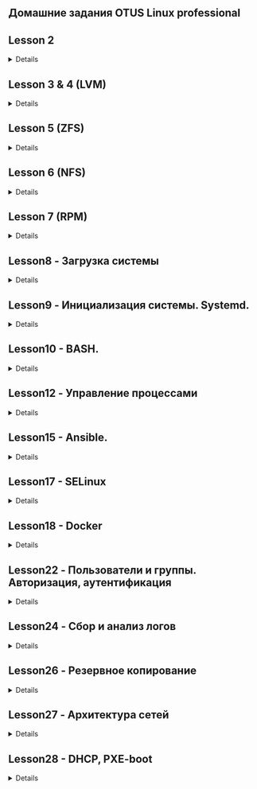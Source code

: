 ## Домашние задания OTUS Linux professional

## Lesson 2

<details>
Сделанные задания:

1. Изменен Vagrantfile. Файл находиться в папке lesson2.
2. Создан RAID10 и файл mdadm.conf. Ход выполнения отражен в файле lesson2/screen1.
3. Разрушен и восстановлен RAID. Создана и смонтирована файловая система. Изменен файл fstab. Ход работ в файле lesson2/screen2.
4. На RAID созданы разделы GPT. Ход работ в файле lesson2/screen3

приложения в папке lesson2: Vagrantfile, mdadm.conf, mdraid.sh, fstab
  
  </details>

## Lesson 3 & 4 (LVM)

<details>
Сделанные задания:

1. Уменьшен том под / до 8G
2. Выделен том под /var (/var - сделан в mirror). прописано монтирование в fstab
3. Выделен том под /home (прописано монтирование в fstab)
4. Для /home - сделан том для снэпшотов.
5. Работа со снапшотами: сгенерированы файлы в /home/, снят снэпшот, удалена часть файлов, выполненно востановление файлов со снэпшота

   Материалы с коментариями находятся в папке lesson3:
                                         Vagrantfile,
                                         part1.txt (Уменьшение тома до 8G),
                                         part2.txt, (Продолжение) 
                                         part3.txt, (Создание тома с зеркалом /var)
                                         part4.txt. (Работа с томом /home)
   </details>
   
## Lesson 5 (ZFS)

<details>

Задания:
  
1. Определить алгоритм с наилучшим сжатием

2. Определить настройки пула.

3. Работа со снапшотами.

4. Создание отдельного Bash-скрипт и добавить его в Vagrantfile для подготовки сервера ZFS.

  Материалы с комментариями находятся в папке lesson5:
  
        1. Ход выполнения первого задания (screen1.txt)
        
        2. Ход выполнения второго задания (screen2.txt)
        
        3. Ход выполнения третьего задания (screen3.txt)
        
        4. Для выполнения четвертого задания создан скрипт prepare.sh, 
               запуск скрипта осуществляется с помощью директивы Vagrantfile (файлы: prepare.sh, Vagrantfile прилагаются).

</details>

## Lesson 6 (NFS)

<details>

Задания:
- `vagrant up` должен поднимать 2 настроенных виртуальных машины
(сервер NFS и клиента) без дополнительных ручных действий;
- на сервере NFS должна быть подготовлена и экспортирована
директория;
- в экспортированной директории должна быть поддиректория
с именем __upload__ с правами на запись в неё;
- экспортированная директория должна автоматически монтироваться
на клиенте при старте;
- монтирование и работа NFS на клиенте должна быть организована
с использованием NFSv3 по протоколу UDP;
- firewall должен быть включен и настроен как на клиенте,
так и на сервере.

1. Создан Vagrantfile для создания машины сервера и клиента,
   к Vagrantfile подключены 2 скрипта (серверный - nfss_setup.sh и клиентский nfsc_setup.sh) для автоматизации выполнения задания.
2. Выполнена проверка выполнения требований задания до и после перезакгрузки клиента и сервера.
3. Ход выполнения работ с комментариями отражен в файлах экрана (server.txt - для сервера и client.txt - для клиента)

Материалы размещены в папке lesson6.


</details>

## Lesson 7 (RPM)

<details>

Задания:

1) Создать свой RPM пакет c дополнительными опциями (В нашем случае NGINX c openssl)
2) Создать свой репозиторий и разместить там ранее собранный RPM

Выполнение:
1. Создан Vagrantfile для создания машины.
2. При старте выполняется provision с использованием скрипта setup_script.sh для установки необходимых пакетов.
3. Создан свой пакет nginx с опцией openssl.
4. Создан собственный репозиторий otus-linux.
5. В репозиторий дополнительно к ngnix размещен пакет mysql.
6. Проведено тестирование работосаособности репозитория.

Ход выполнения работ с коментариями находится в terminal.txt
  
Материалы размещены в папке lesson7: 

Vagrantfile, 

setup_script.sh - скрипт первоначальной установки пакетов;

nginx.spec - файл конфигурирования пакета с добавленой опцией openssl;

terminal.txt - файл хода работ с коментариями и выводом консоли.

</details>

## Lesson8 - Загрузка системы

<details>

#### Задание:


1.Сбросить пароль пользователя root 3-мя способами 

2.Переименовть VG с корневым томом  

3.Добавить модуль в initrd  

#### 1.Сбросить пароль root 

При загрузке системы нажимаем **e**, для получения доступа к меню загрузчика, на скриншотах ниже приведены 3 различных варианта изменений в загрузчике.
Параметр **rw**монтирует раздел /root в режиме read-write.
Файл /**.autorelabel**  подтверждает легитимность внесения изменений в /etc/shadow для selinux.
**mount -o remount,ro / -** проводит перемонтирование в режиме read-only.

Первый способ: меняем параметр *ro* на *rw* указываем параметр init=/bin/sh

![Image 1](lesson8/method1-screen1.png)

Меняем успешно пароль root

![Image 2](lesson8/method1-screen2.png)

Устанавливает параметр rd.break в режиме **ro**

![Image 3](lesson8/method2-screen1.png)

Перемонтируем файловую систему в режие **rw**

Меняем / командой chroot

Файл /.autorelabel  подтверждает легитимность внесения изменений в /etc/shadow

Меняем успешно пароль root

![Image 4](lesson8/method2-screen2.png)

Устанавливаем параметр init=/sysroot/bin/sh, меняем режим на *rw*

![Image 5](lesson8/method3-screen1.png)

Меняем успешно пароль root

![Image 6](lesson8/method3-screen2.png)


#### 2.Установить систему с LVM, после чего переименовать VG

Проверяем текущее состояние системы и выполняем переименование volume group в OtusRoot

![Image 7](lesson8/vgs_begin.png)

Выполняем корректировку название VG в файлах:

a) /etc/fstab

![Image 8](lesson8/fstab.png)

b) /etc/default/grub

![Image 9](lesson8/grub.png)

c) /boot/grub2/grub.cfg

![Image 10](lesson8/grub_cfg.png)

Пересоздаем initrd image

![Image 11](lesson8/initramfs.png)

Далее перзагружаемся и проверяем, что у volume group новое имя

![Image 12](lesson8/vgs_final.png)


### 3. Добавить модуль в initrd 

#### Создаем директорию для модулей 

[root@192 ~]#  mkdir /usr/lib/dracut/modules.d/01test
[root@192 ~]#  cd /usr/lib/dracut/modules.d/01test

#### Формируем модуль "module-setup.sh"

[root@192 01test]# vi  module-setup.sh
[root@192 01test]# cat  module-setup.sh
#!/bin/bash

check() {
    return 0
}

depends() {
    return 0
}

install() {
    inst_hook cleanup 00 "${moddir}/test.sh"
}

#### Формируем модуль "test.sh"

[root@192 01test]# vi test.sh
[root@192 01test]# cat  test.sh
#!/bin/bash

exec 0<>/dev/console 1<>/dev/console 2<>/dev/console
cat <<'msgend'
Hello! You are in dracut module!
 ___________________
< I'm dracut module >
 -------------------
   \
    \
        .--.
       |o_o |
       |:_/ |
      //   \ \
     (|     | )
    /'\_   _/`\
    \___)=(___/
msgend
sleep 10
echo " continuing...."


#### Пересобираем образ initrd

Last login: Mon Jun 26 15:18:33 2023 from 192.168.0.17
[root@192 ~]# mkinitrd -f -v /boot/initramfs-$(uname -r).img $(uname -r)

Executing: /usr/sbin/dracut -f -v /boot/initramfs-3.10.0-1160.el7.x86_64.img 3.10.0-1160.el7.x86_64
dracut module 'busybox' will not be installed, because command 'busybox' could not be found!
dracut module 'dmsquash-live-ntfs' will not be installed, because command 'ntfs-3g' could not be found!
dracut module 'busybox' will not be installed, because command 'busybox' could not be found!
dracut module 'dmsquash-live-ntfs' will not be installed, because command 'ntfs-3g' could not be found!
*** Including module: bash ***
*** Including module: test ***
*** Including module: nss-softokn ***
*** Including module: i18n ***
*** Including module: network ***
*** Including module: ifcfg ***
*** Including module: drm ***
*** Including module: plymouth ***
*** Including module: dm ***
Skipping udev rule: 64-device-mapper.rules
Skipping udev rule: 60-persistent-storage-dm.rules
Skipping udev rule: 55-dm.rules
*** Including module: kernel-modules ***
*** Including module: lvm ***
Skipping udev rule: 64-device-mapper.rules
Skipping udev rule: 56-lvm.rules
Skipping udev rule: 60-persistent-storage-lvm.rules
*** Including module: qemu ***
*** Including module: resume ***
*** Including module: rootfs-block ***
*** Including module: terminfo ***
*** Including module: udev-rules ***
Skipping udev rule: 40-redhat-cpu-hotplug.rules
Skipping udev rule: 91-permissions.rules
*** Including module: biosdevname ***
*** Including module: systemd ***
*** Including module: usrmount ***
*** Including module: base ***
*** Including module: fs-lib ***
*** Including module: microcode_ctl-fw_dir_override ***
  microcode_ctl module: mangling fw_dir
    microcode_ctl: reset fw_dir to "/lib/firmware/updates /lib/firmware"
    microcode_ctl: processing data directory  "/usr/share/microcode_ctl/ucode_with_caveats/intel"...
intel: model '', path ' intel-ucode/*', kvers ''
intel: blacklist ''
No matching microcode files in ' intel-ucode/*' for CPU model 'GenuineIntel 06-a7-01', skipping
    microcode_ctl: configuration "intel" is ignored
    microcode_ctl: processing data directory  "/usr/share/microcode_ctl/ucode_with_caveats/intel-06-2d-07"...
intel-06-2d-07: model 'GenuineIntel 06-2d-07', path ' intel-ucode/06-2d-07', kvers ''
intel-06-2d-07: blacklist ''
Current CPU model 'GenuineIntel 06-a7-01' doesn't match configuration CPU model 'GenuineIntel 06-2d-07', skipping
    microcode_ctl: configuration "intel-06-2d-07" is ignored
    microcode_ctl: processing data directory  "/usr/share/microcode_ctl/ucode_with_caveats/intel-06-4e-03"...
intel-06-4e-03: model 'GenuineIntel 06-4e-03', path ' intel-ucode/06-4e-03', kvers ''
intel-06-4e-03: blacklist ''
Current CPU model 'GenuineIntel 06-a7-01' doesn't match configuration CPU model 'GenuineIntel 06-4e-03', skipping
    microcode_ctl: configuration "intel-06-4e-03" is ignored
    microcode_ctl: processing data directory  "/usr/share/microcode_ctl/ucode_with_caveats/intel-06-4f-01"...
intel-06-4f-01: model 'GenuineIntel 06-4f-01', path ' intel-ucode/06-4f-01', kvers ' 4.17.0 3.10.0-894 3.10.0-862.6.1 3.10.0-693.35.1 3.10.0-514.52.1 3.10.0-327.70.1 2.6.32-754.1.1 2.6.32-573.58.1 2.6.32-504.71.1 2.6.32-431.90.1 2.6.32-358.90.1'
intel-06-4f-01: blacklist ''
Current CPU model 'GenuineIntel 06-a7-01' doesn't match configuration CPU model 'GenuineIntel 06-4f-01', skipping
    microcode_ctl: configuration "intel-06-4f-01" is ignored
    microcode_ctl: processing data directory  "/usr/share/microcode_ctl/ucode_with_caveats/intel-06-55-04"...
intel-06-55-04: model 'GenuineIntel 06-55-04', path ' intel-ucode/06-55-04', kvers ''
intel-06-55-04: blacklist ''
Current CPU model 'GenuineIntel 06-a7-01' doesn't match configuration CPU model 'GenuineIntel 06-55-04', skipping
    microcode_ctl: configuration "intel-06-55-04" is ignored
    microcode_ctl: processing data directory  "/usr/share/microcode_ctl/ucode_with_caveats/intel-06-5e-03"...
intel-06-5e-03: model 'GenuineIntel 06-5e-03', path ' intel-ucode/06-5e-03', kvers ''
intel-06-5e-03: blacklist ''
Current CPU model 'GenuineIntel 06-a7-01' doesn't match configuration CPU model 'GenuineIntel 06-5e-03', skipping
    microcode_ctl: configuration "intel-06-5e-03" is ignored
    microcode_ctl: final fw_dir: "/lib/firmware/updates /lib/firmware"
*** Including module: shutdown ***
*** Including modules done ***
*** Installing kernel module dependencies and firmware ***
*** Installing kernel module dependencies and firmware done ***
*** Resolving executable dependencies ***
*** Resolving executable dependencies done***
*** Hardlinking files ***
*** Hardlinking files done ***
*** Stripping files ***
*** Stripping files done ***
*** Generating early-microcode cpio image contents ***
*** Constructing GenuineIntel.bin ****
*** No early-microcode cpio image needed ***
*** Store current command line parameters ***
*** Creating image file ***
*** Creating image file done ***
*** Creating initramfs image file '/boot/initramfs-3.10.0-1160.el7.x86_64.img' done ***

#### Проверяем, что наш модуль загружен в образ

[root@192 ~]#  lsinitrd -m /boot/initramfs-$(uname -r).img | grep test

test

#### Убираем из grub.cfg опции rghb и quiet

![Image 13](lesson8/grub_without_options.png)

#### Перегружаемся и проверяем

![Image 14](lesson8/final.jpg)


</details>


## Lesson9 - Инициализация системы. Systemd.

<details>

#### Задания:
1. Написать service, который будет раз в 30 секунд мониторить лог на предмет наличия ключевого слова (файл лога и ключевое слово должны задаваться в /etc/sysconfig).

2. Из репозитория epel установить spawn-fcgi и переписать init-скрипт на unit-файл (имя service должно называться так же: spawn-fcgi).

3. Дополнить unit-файл httpd (он же apache) возможностью запустить несколько инстансов сервера с разными конфигурационными файлами.

Выполнение:

1. Создан Vagrantfile для создания машины, также посредством varrant устанавливаются пакеты необходимые для выполнения 2-го задания
2. Создан сервис, который раз в 30 секунд мониторит лог на предмет наличия ключевого слова. (Ход выполнения с комменатариями находится в файле screen1.txt)
3. Из репозитория epel установлен spawn-fcgi и переписан init-скрипт на unit-файл. (Ход выполнения с комменатариями находится в файле screen2.txt)
4. Осуществлена возможность запустить несколько инстансов сервера httpd с разными конфигурационными файлами с помощью шаблонов. (Ход выполнения с комменатариями находится в файле screen3.txt)

Ход выполнения работ с коментариями находится в файлах screen1.txt-для 1-го задания, screen2.txt-для 2-го задания, screen3.txt-для 3-го задания.

Материалы размещены в папке lesson9:

Vagrantfile, 
screen1.txt,
screen2.txt,
screen3.txt.

</details>


## Lesson10 - BASH.

<details>

#### Задания:

Написать скрипт для CRON, который раз в час будет формировать письмо и отправлять на заданную почту.
Необходимая информация в письме:

Список IP адресов (с наибольшим кол-вом запросов) с указанием кол-ва запросов c момента последнего запуска скрипта;
Список запрашиваемых URL (с наибольшим кол-вом запросов) с указанием кол-ва запросов c момента последнего запуска скрипта;
Ошибки веб-сервера/приложения c момента последнего запуска;
Список всех кодов HTTP ответа с указанием их кол-ва с момента последнего запуска скрипта.
Скрипт должен предотвращать одновременный запуск нескольких копий, до его завершения.
В письме должен быть прописан обрабатываемый временной диапазон.

Ход работ:

a) Подготовка скрипта scr.sh c комментариями, который будет обрабатывать access.log 

b) Файл screen1.txt - вывод экрана с коментариями:

                  1. установки пакета  mailutil, 
                  
                  2. добавление строчки в crontab, которая с помощью утилиты flock обеспечивает защиту от мультизапуска,
                  
                  3. Выполнение скрипта scr.sh 
                  
                  4. Получения почты (содержимое почтового сообщения с результатом выполнения задания находиться в файле mail.txt).

Материалы размещены в папке Lesson10:

screen1.txt - отображение хода выполнения задания;

scr.sh - скрипт выполнения задания с комментариями; 

lnnumbers - служебный файл, содержащий текущий номер строки лога;

mail.txt - текст сообщения, отпраленного скриптом по завершению выполненеия задания;

accsess.log - файл журнала.

</details>

## Lesson12 - Управление процессами

<details>

#### Выбраное заданиe:
Написать свою реализацию ps ax используя анализ /proc

1. В отдельном окне создаем файл test коммандой "touch test"
2. Запускаем просмотр файла test командой "less test"

В другом окне находим PID процесса less

![Image 1](lesson12/1.png)

Используя команду: 
##### strace -e open ps ax
смотрим откуда берутся данные, частичный вывод приведен ниже.

Далее просмотриваем файл stat каталога нашего процесса командой:

#### cat /proc/8743/stat

![Image 2](lesson12/2.png)

##### Используем документацию по proc (man 5 proc) для определения порядка расположения полей

![Image 3](lesson12/man_proc.png)


##### Находим необходимые поля: это pid (поле 1), state (поле 3), tty_nr (поле 7), utime (поле 14), stime (поле 15)

На основе полученной информации подготавливаем скрипт, который обрабатывает информацию из /proc 
и выводит на экран список процессов аналогично команде 
ps ax

Материалы находятся в папке Lesson12:

1. Vagrantfile c подключенным скриптом, который выводит при старте vagrant список процессов.

2. proc_script.sh - скрипт выдачи списка процессов.

</details>


## Lesson15 - Ansible.

<details>

#### Задания:
1. Необходимо использовать модуль yum/apt;
   
2. Конфигурационные файлы должны быть взяты из шаблона jinja2 с перемененными;
   
3. После установки nginx должен быть в режиме enabled в systemd;

4. должен быть использован notify для старта nginx после установки;

5. Сайт должен слушать на нестандартном порту - 8080, для этого использовать переменные в Ansible.


Выполнение:

1. После установки ansible проводим предварительные настройки
   создаем файл hosts и ansible.cfg

root@ lesson15$ cat hosts
[web]
nginx ansible_host=127.0.0.1 ansible_port=2222 ansible_private_key_file=.vagrant/machines/nginx/virtualbox/private_key

root@ lesson15$ cat ansible.cfg 
[defaults]
#inventory = staging/hosts
inventory = hosts
remote_user = vagrant
host_key_checking = False
retry_files_enabled = False

2. Проверяем взаимодействие с управляемым хостом и просматриваем версию.

root@ lesson15$ ansible ngansible nginx -m ping
nginx | SUCCESS => {
    "ansible_facts": {
        "discovered_interpreter_python": "/usr/bin/python"
    },
    "changed": false,
    "ping": "pong"
}

root@ lesson15$ ansible nginx -m command -a "uname -r"
nginx | CHANGED | rc=0 >>
3.10.0-1127.el7.x86_64
root@ lesson15$ 

3. Создаем структуру для роли nginx

roles/nginx/
├── defaults

│   └── main.yml

├── files

├── handlers

│   └── main.yml

├── meta

│   └── main.yml

├── README.md

├── tasks

│   ├── main.yml

│   └── redhat.yml

├── templates

│   ├── index.html.j2

│   └── nginx.conf.j2

├── tests

│   ├── inventory

│   └── test.yml
└── vars
    └── main.yml

4. Создаём плейбук для роли web.yml

lesson15$ cat web.yml 

---
  - name: Install Nginx
    hosts: nginx
    become: yes

    roles:
     - nginx

5. Настраиваем переменную для порта nginx

root@ lesson15$ cat roles/nginx/vars/main.yml 

---
vars file for roles/nginx
nginx_listen_port: 8080


6. Задействуем переменную с помощью темплейтов

root@ templates$ cat index.html.j2 

Hi j2 is  Working ! {{ ansible_os_family }}
~                                            

root@ templates$ cat nginx.conf.j2 

events {
 
 worker_connections 1024;
}

http {

 server {
 
 listen {{ nginx_listen_port }} default_server;
 
 server_name default_server;
 
 root /usr/share/nginx/html;
 
 location / {
 }
 }
}

7. Активируем секцию ansible в Vagrantfile и разворачиваем управляюмую машину с нуля.


![Image 1](lesson15/1.png)


8. Проверяем работоспособность порта указаного в переменной


![Image 2](lesson15/2.png)


Материалы включая структуру роли и Vagrantfile размещены в папке lesson15


</details>


## Lesson17 - SELinux

<details>

Описание домашнего задания
1. Запустить nginx на нестандартном порту 3-мя разными способами:
переключатели setsebool;
добавление нестандартного порта в имеющийся тип;
формирование и установка модуля SELinux.

2. Обеспечить работоспособность приложения при включенном selinux.
развернуть приложенный стенд https://github.com/mbfx/otus-linux-adm/tree/master/selinux_dns_problems; 
выяснить причину неработоспособности механизма обновления зоны (см. README);
предложить решение (или решения) для данной проблемы;
выбрать одно из решений для реализации, предварительно обосновав выбор;
реализовать выбранное решение и продемонстрировать его работоспособность

Ход выполнения:


Во время развёртывания стенда попытка запустить nginx завершится с ошибкой:
```
selinux: ● nginx.service - The nginx HTTP and reverse proxy server

    selinux:    Loaded: loaded (/usr/lib/systemd/system/nginx.service; disabled; vendor preset: disabled)
    
    selinux:    Active: failed (Result: exit-code) since Wed 2023-07-26 11:52:21 UTC; 7ms ago
    
    selinux:   Process: 2982 ExecStartPre=/usr/sbin/nginx -t (code=exited, status=1/FAILURE)
    
    selinux:   Process: 2981 ExecStartPre=/usr/bin/rm -f /run/nginx.pid (code=exited, status=0/SUCCESS)
    selinux:
    
    selinux: Jul 26 11:52:21 selinux systemd[1]: Starting The nginx HTTP and reverse proxy server...
    
    selinux: Jul 26 11:52:21 selinux nginx[2982]: nginx: the configuration file /etc/nginx/nginx.conf syntax is ok
    
    selinux: Jul 26 11:52:21 selinux nginx[2982]: nginx: [emerg] bind() to 0.0.0.0:4881 failed (13: Permission denied)
    
    selinux: Jul 26 11:52:21 selinux nginx[2982]: nginx: configuration file /etc/nginx/nginx.conf test failed
    
    selinux: Jul 26 11:52:21 selinux systemd[1]: nginx.service: control process exited, code=exited status=1
    
    selinux: Jul 26 11:52:21 selinux systemd[1]: Failed to start The nginx HTTP and reverse proxy server.
    
    selinux: Jul 26 11:52:21 selinux systemd[1]: Unit nginx.service entered failed state.
    
    selinux: Jul 26 11:52:21 selinux systemd[1]: nginx.service failed.
```


#### 1. Запуск nginx на нестандартном порту 3-мя разными способами:

## Способ №1 - setsebool
Сначала проверяем запущен ли firewall
```
[vagrant@selinux ~]$ systemctl status firewalld
● firewalld.service - firewalld - dynamic firewall daemon
   Loaded: loaded (/usr/lib/systemd/system/firewalld.service; disabled; vendor preset: enabled)
   Active: inactive (dead)
     Docs: man:firewalld(1)
```

Также можно проверить, что конфигурация nginx настроена без ошибок: nginx -t
```
[root@selinux ~]# nginx -t
nginx: the configuration file /etc/nginx/nginx.conf syntax is ok
nginx: configuration file /etc/nginx/nginx.conf test is successful
```
Далее проверим режим работы SELinux: getenforce 
```
[root@selinux ~]# getenforce 

Enforcing
```
Разрешим в SELinux работу nginx на порту TCP 4881 c помощью переключателей setsebool

Запускаем audit2why и анализируем лог:
```
[root@selinux ~]# audit2why < /var/log/audit/audit.log

type=AVC msg=audit(1690372341.482:866): avc:  denied  { name_bind } for  pid=2982 comm="nginx" src=4881 scontext=system_u:system_r:httpd_t:s0 tcontext=system_u:object_r:unreserved_port_t:s0 

tclass=tcp_socket permissive=0

	Was caused by:
	The boolean nis_enabled was set incorrectly. 
	Description:
	Allow nis to enabled

	Allow access by executing:
	# setsebool -P nis_enabled 1
```
Выполняем setsebool:
```
[root@selinux ~]# setsebool -P nis_enabled 1

```
Проверяем запустился ли nginx:
```
[root@selinux ~]# systemctl start nginx
[root@selinux ~]# systemctl status nginx
● nginx.service - The nginx HTTP and reverse proxy server
   Loaded: loaded (/usr/lib/systemd/system/nginx.service; disabled; vendor preset: disabled)
   Active: active (running) since Wed 2023-07-26 13:01:49 UTC; 38s ago
  Process: 21998 ExecStart=/usr/sbin/nginx (code=exited, status=0/SUCCESS)
  Process: 21996 ExecStartPre=/usr/sbin/nginx -t (code=exited, status=0/SUCCESS)
  Process: 21995 ExecStartPre=/usr/bin/rm -f /run/nginx.pid (code=exited, status=0/SUCCESS)
 Main PID: 22000 (nginx)
   CGroup: /system.slice/nginx.service
           ├─22000 nginx: master process /usr/sbin/nginx
           └─22002 nginx: worker process

Jul 26 13:01:49 selinux systemd[1]: Starting The nginx HTTP and reverse proxy server...
Jul 26 13:01:49 selinux nginx[21996]: nginx: the configuration file /etc/nginx/nginx.conf syntax is ok
Jul 26 13:01:49 selinux nginx[21996]: nginx: configuration file /etc/nginx/nginx.conf test is successful
Jul 26 13:01:49 selinux systemd[1]: Started The nginx HTTP and reverse proxy server.
```

## Способ №2 - semanage port

Выводим командой список допустимых для http портов:
```
[root@selinux ~]# semanage port -l | grep http
http_cache_port_t              tcp      8080, 8118, 8123, 10001-10010
http_cache_port_t              udp      3130
http_port_t                    tcp      80, 81, 443, 488, 8008, 8009, 8443, 9000
pegasus_http_port_t            tcp      5988
pegasus_https_port_t           tcp      5989
```
Порт 4881 отсутствует в списке.
Добавляем порт в список разрешенных, перезапускаем сервис, проверяем что порт появился в разрешенных
```
[root@selinux ~]# semanage port -a -t http_port_t -p tcp 4881
[root@selinux ~]# systemctl restart nginx.service 
[root@selinux ~]# semanage port -l | grep http
http_cache_port_t              tcp      8080, 8118, 8123, 10001-10010
http_cache_port_t              udp      3130
http_port_t                    tcp      4881, 80, 81, 443, 488, 8008, 8009, 8443, 9000
pegasus_http_port_t            tcp      5988
pegasus_https_port_t           tcp      5989
```
Проверяем статус сервиса:
```
[root@selinux ~]# systemctl status nginx.service 
● nginx.service - The nginx HTTP and reverse proxy server
   Loaded: loaded (/usr/lib/systemd/system/nginx.service; disabled; vendor preset: disabled)
   Active: active (running) since Wed 2023-07-26 13:15:38 UTC; 55s ago
  Process: 22037 ExecStart=/usr/sbin/nginx (code=exited, status=0/SUCCESS)
  Process: 22035 ExecStartPre=/usr/sbin/nginx -t (code=exited, status=0/SUCCESS)
  Process: 22034 ExecStartPre=/usr/bin/rm -f /run/nginx.pid (code=exited, status=0/SUCCESS)
 Main PID: 22039 (nginx)
   CGroup: /system.slice/nginx.service
           ├─22039 nginx: master process /usr/sbin/nginx
           └─22041 nginx: worker process

Jul 26 13:15:38 selinux systemd[1]: Stopped The nginx HTTP and reverse proxy server.
Jul 26 13:15:38 selinux systemd[1]: Starting The nginx HTTP and reverse proxy server...
Jul 26 13:15:38 selinux nginx[22035]: nginx: the configuration file /etc/nginx/nginx.conf syntax is ok
Jul 26 13:15:38 selinux nginx[22035]: nginx: configuration file /etc/nginx/nginx.conf test is successful
Jul 26 13:15:38 selinux systemd[1]: Started The nginx HTTP and reverse proxy server.

```
![Image 16](lesson17/1.png)


## Способ №3 - с помощью модуля SELinux

Вернемся к исходному состоянию и убедимся что nginx опять не запускается:
```
root@selinux ~]# semanage port -d -t http_port_t -p tcp 4881
[root@selinux ~]# semanage port -l | grep  http_port_t
http_port_t                    tcp      80, 81, 443, 488, 8008, 8009, 8443, 9000
pegasus_http_port_t            tcp      5988
[root@selinux ~]# systemctl restart nginx
Job for nginx.service failed because the control process exited with error code. See "systemctl status nginx.service" and "journalctl -xe" for details.
[root@selinux ~]# systemctl status nginx
● nginx.service - The nginx HTTP and reverse proxy server
   Loaded: loaded (/usr/lib/systemd/system/nginx.service; disabled; vendor preset: disabled)
   Active: failed (Result: exit-code) since Wed 2023-07-26 14:33:18 UTC; 26s ago
  Process: 22086 ExecStart=/usr/sbin/nginx (code=exited, status=0/SUCCESS)
  Process: 22107 ExecStartPre=/usr/sbin/nginx -t (code=exited, status=1/FAILURE)
  Process: 22106 ExecStartPre=/usr/bin/rm -f /run/nginx.pid (code=exited, status=0/SUCCESS)
 Main PID: 22088 (code=exited, status=0/SUCCESS)

Jul 26 14:33:18 selinux systemd[1]: Stopped The nginx HTTP and reverse proxy server.
Jul 26 14:33:18 selinux systemd[1]: Starting The nginx HTTP and reverse proxy server...
Jul 26 14:33:18 selinux nginx[22107]: nginx: the configuration file /etc/nginx/nginx.conf syntax is ok
Jul 26 14:33:18 selinux nginx[22107]: nginx: [emerg] bind() to 0.0.0.0:4881 failed (13: Permission denied)
Jul 26 14:33:18 selinux nginx[22107]: nginx: configuration file /etc/nginx/nginx.conf test failed
Jul 26 14:33:18 selinux systemd[1]: nginx.service: control process exited, code=exited status=1
Jul 26 14:33:18 selinux systemd[1]: Failed to start The nginx HTTP and reverse proxy server.
Jul 26 14:33:18 selinux systemd[1]: Unit nginx.service entered failed state.
Jul 26 14:33:18 selinux systemd[1]: nginx.service failed.
```
Подготавливаем модуль.

```
[root@selinux ~]# audit2allow -M httpd_add --debug < /var/log/audit/audit.log
******************** IMPORTANT ***********************
To make this policy package active, execute:

semodule -i httpd_add.pp
```
Устанавливаем модуль
```
[root@selinux ~]# semodule -i httpd_add.pp
[root@selinux ~]# semodule -l | grep http
httpd_add	1.0
```
Рестартуем nginx и проверяем статус
```
[root@selinux ~]# systemctl status nginx.service
● nginx.service - The nginx HTTP and reverse proxy server
   Loaded: loaded (/usr/lib/systemd/system/nginx.service; disabled; vendor preset: disabled)
   Active: active (running) since Wed 2023-07-26 14:42:11 UTC; 16s ago
  Process: 22143 ExecStart=/usr/sbin/nginx (code=exited, status=0/SUCCESS)
  Process: 22141 ExecStartPre=/usr/sbin/nginx -t (code=exited, status=0/SUCCESS)
  Process: 22140 ExecStartPre=/usr/bin/rm -f /run/nginx.pid (code=exited, status=0/SUCCESS)
 Main PID: 22145 (nginx)
   CGroup: /system.slice/nginx.service
           ├─22145 nginx: master process /usr/sbin/nginx
           └─22148 nginx: worker process

Jul 26 14:42:11 selinux systemd[1]: Starting The nginx HTTP and reverse proxy server...
Jul 26 14:42:11 selinux nginx[22141]: nginx: the configuration file /etc/nginx/nginx.conf syntax is ok
Jul 26 14:42:11 selinux nginx[22141]: nginx: configuration file /etc/nginx/nginx.conf test is successful
Jul 26 14:42:11 selinux systemd[1]: Started The nginx HTTP and reverse proxy server.
```
![Image 17](lesson17/2.png)


#### 2. Обеспечить работоспособность приложения при включенном selinux.
Подключаемся к машине клиент.
```
root@ selinux_dns_problems$ vagrant ssh client 
Last login: Wed Jul 26 15:32:43 2023 from 10.0.2.2
###############################
### Welcome to the DNS lab! ###
###############################

- Use this client to test the enviroment
- with dig or nslookup. Ex:
    dig @192.168.50.10 ns01.dns.lab

- nsupdate is available in the ddns.lab zone. Ex:
    nsupdate -k /etc/named.zonetransfer.key
    server 192.168.50.10
    zone ddns.lab 
    update add www.ddns.lab. 60 A 192.168.50.15
    send

- rndc is also available to manage the servers
    rndc -c ~/rndc.conf reload

###############################
### Enjoy! ####################
###############################
```
Пробуем сделать запись в зоне 
```
[root@client ~]# nsupdate -k /etc/named.zonetransfer.key
> server 192.168.50.10
> zone ddns.lab
> update add www.ddns.lab. 60 A 192.168.50.15
> sent
incorrect section name: sent
> send
update failed: SERVFAIL
> quit
```
В результате получаем ошибку.

Проверяем файл аудита на клиенте
```
[root@client ~]# cat /var/log/audit/audit.log | audit2why
[root@client ~]# 
```
Ошибки на клиенте отсутствуют.
Идем на сервер и проверяем лог selinux
```
root@ selinux_dns_problems$ vagrant ssh ns01
Last login: Wed Jul 26 15:30:50 2023 from 10.0.2.2
[vagrant@ns01 ~]$
[vagrant@ns01 ~]$ sudo -i
[root@ns01 ~]# cat /var/log/audit/audit.log | audit2why
type=AVC msg=audit(1690386368.052:1945): avc:  denied  { create } for  pid=5223 comm="isc-worker0000" name="named.ddns.lab.view1.jnl" scontext=system_u:system_r:named_t:s0 tcontext=system_u:object_r:etc_t:s0 tclass=file permissive=0

	Was caused by:
		Missing type enforcement (TE) allow rule.

		You can use audit2allow to generate a loadable module to allow this access.

```
В логах мы видим, что ошибка в контексте безопасности. Вместо типа named_t используется тип etc_t.
Проверим данную проблему в каталоге /etc/named:

![Image 18](lesson17/3.png)


Тут мы также видим, что контекст безопасности неправильный. Проблема заключается в том, что конфигурационные файлы лежат в другом каталоге. Посмотреть в каком каталоги должны лежать, файлы, чтобы на них распространялись правильные политики SELinux можно с помощью команды:

![Image 19](lesson17/4.png)


Изменим тип контекста безопасности для каталога /etc/named:
```
[root@ns01 ~]# chcon -R -t named_zone_t /etc/named
[root@ns01 ~]# ls -laZ /etc/named
drw-rwx---. root named system_u:object_r:named_zone_t:s0 .
drwxr-xr-x. root root  system_u:object_r:etc_t:s0       ..
drw-rwx---. root named unconfined_u:object_r:named_zone_t:s0 dynamic
-rw-rw----. root named system_u:object_r:named_zone_t:s0 named.50.168.192.rev
-rw-rw----. root named system_u:object_r:named_zone_t:s0 named.dns.lab
-rw-rw----. root named system_u:object_r:named_zone_t:s0 named.dns.lab.view1
-rw-rw----. root named system_u:object_r:named_zone_t:s0 named.newdns.lab
[root@ns01 ~]# 
```
Попробуем снова внести изменения с клиента: 
![Image 20](lesson17/5.png)

Видим, что изменения применились. Попробуем перезагрузить хосты и ещё раз сделать запрос с помощью dig: 
Перегружаем хосты и еще раз делаем запрос.
```
[root@client ~]# dig @192.168.50.10 www.ddns.lab

; <<>> DiG 9.11.4-P2-RedHat-9.11.4-26.P2.el7_9.13 <<>> @192.168.50.10 www.ddns.lab
; (1 server found)
;; global options: +cmd
;; Got answer:
;; ->>HEADER<<- opcode: QUERY, status: NOERROR, id: 55761
;; flags: qr aa rd ra; QUERY: 1, ANSWER: 1, AUTHORITY: 1, ADDITIONAL: 2

;; OPT PSEUDOSECTION:
; EDNS: version: 0, flags:; udp: 4096
;; QUESTION SECTION:
;www.ddns.lab.			IN	A

;; ANSWER SECTION:
www.ddns.lab.		60	IN	A	192.168.50.15

;; AUTHORITY SECTION:
ddns.lab.		3600	IN	NS	ns01.dns.lab.

;; ADDITIONAL SECTION:
ns01.dns.lab.		3600	IN	A	192.168.50.10

;; Query time: 0 msec
;; SERVER: 192.168.50.10#53(192.168.50.10)
;; WHEN: Wed Jul 26 16:20:14 UTC 2023
;; MSG SIZE  rcvd: 96

[root@client ~]# 
```
Изменения сохранились!

### Проблема с обновлением зоны была в том, что Selinux блокировал доступ к файлам динамического обновления для DNS сервера.


</details>

## Lesson18 - Docker

<details>
Задания:

1. Создайте свой кастомный образ nginx на базе alpine. После запуска nginx должен отдавать кастомную страницу (достаточно изменить дефолтную страницу nginx).

2. Определите разницу между контейнером и образом. Вывод опишите в домашнем задании.

3. Ответьте на вопрос: Можно ли в контейнере собрать ядро?

4. Собранный образ необходимо запушить в docker hub и дать ссылку на ваш
репозиторий.

Ход выполнения:

#### Выполнение 1-го задания

Создаем Dockerfile:
```
root@ lesson18$ cat Dockerfile 
FROM alpine:latest

RUN apk update && apk upgrade && apk add nginx && apk add bash

EXPOSE 80

COPY nginx_cfg/default.conf /etc/nginx/http.d/
COPY nginx_cfg/index.html /var/www/default/html/

CMD ["nginx", "-g", "daemon off;"]

```
Создаем файл конфигурации, который будет помещен в образ и файл index

```
root@ lesson18$ cat nginx_cfg/default.conf 
server {
   listen 80 default_server;

   root /var/www/default/html;
   index index.html index.htm;

   server_name otus;

   location / {
       try_files $uri $uri/ =404;
   }
}
root@ lesson18$ cat nginx_cfg/index.html 
Happy otus Docker!!!

```

Создаем Docker image

```
root@ lesson18$ docker build -t alpine_nginx .
Sending build context to Docker daemon  4.608kB
Step 1/6 : FROM alpine:latest
latest: Pulling from library/alpine
31e352740f53: Pull complete 
Digest: sha256:82d1e9d7ed48a7523bdebc18cf6290bdb97b82302a8a9c27d4fe885949ea94d1
Status: Downloaded newer image for alpine:latest
 ---> c1aabb73d233
Step 2/6 : RUN apk update && apk upgrade && apk add nginx && apk add bash
 ---> Running in 14d6ae5c632b
fetch https://dl-cdn.alpinelinux.org/alpine/v3.18/main/x86_64/APKINDEX.tar.gz
fetch https://dl-cdn.alpinelinux.org/alpine/v3.18/community/x86_64/APKINDEX.tar.gz
v3.18.2-549-g9d5cc4f162f [https://dl-cdn.alpinelinux.org/alpine/v3.18/main]
v3.18.2-550-g63ae2715564 [https://dl-cdn.alpinelinux.org/alpine/v3.18/community]
OK: 20070 distinct packages available
(1/7) Upgrading musl (1.2.4-r0 -> 1.2.4-r1)
(2/7) Upgrading busybox (1.36.1-r0 -> 1.36.1-r2)
Executing busybox-1.36.1-r2.post-upgrade
(3/7) Upgrading busybox-binsh (1.36.1-r0 -> 1.36.1-r2)
(4/7) Upgrading libcrypto3 (3.1.1-r1 -> 3.1.1-r3)
(5/7) Upgrading libssl3 (3.1.1-r1 -> 3.1.1-r3)
(6/7) Upgrading ssl_client (1.36.1-r0 -> 1.36.1-r2)
(7/7) Upgrading musl-utils (1.2.4-r0 -> 1.2.4-r1)
Executing busybox-1.36.1-r2.trigger
OK: 7 MiB in 15 packages
(1/2) Installing pcre (8.45-r3)
(2/2) Installing nginx (1.24.0-r6)
Executing nginx-1.24.0-r6.pre-install
Executing nginx-1.24.0-r6.post-install
Executing busybox-1.36.1-r2.trigger
OK: 9 MiB in 17 packages
(1/4) Installing ncurses-terminfo-base (6.4_p20230506-r0)
(2/4) Installing libncursesw (6.4_p20230506-r0)
(3/4) Installing readline (8.2.1-r1)
(4/4) Installing bash (5.2.15-r5)
Executing bash-5.2.15-r5.post-install
Executing busybox-1.36.1-r2.trigger
OK: 11 MiB in 21 packages
Removing intermediate container 14d6ae5c632b
 ---> 621daeb135d0
Step 3/6 : EXPOSE 80
 ---> Running in 1f393d66aa76
Removing intermediate container 1f393d66aa76
 ---> 4fcfc2aa9636
Step 4/6 : COPY nginx_cfg/default.conf /etc/nginx/http.d/
 ---> 16f521aa1a71
Step 5/6 : COPY nginx_cfg/index.html /var/www/default/html/
 ---> 1af5663777f8
Step 6/6 : CMD ["nginx", "-g", "daemon off;"]
 ---> Running in 1447b003af71
Removing intermediate container 1447b003af71
 ---> 5670ef54bdf0
Successfully built 5670ef54bdf0
Successfully tagged alpine_nginx:latest

```
Проверяем, как создался образ

```
root@ lesson18$ docker images
REPOSITORY     TAG       IMAGE ID       CREATED         SIZE
alpine_nginx   latest    5670ef54bdf0   7 minutes ago   19.3MB
alpine         latest    c1aabb73d233   6 weeks ago     7.33MB

```
Запускаем
```
root@ lesson18$ docker run -d --name nginx_container -p 8080:80 alpine_nginx
0021b3e308b9cd629ed2f8d1a0b182903c0bd4a1f91c8fd6273cc2e5b3eb7713
```
Проверяем, что контейнер работает

```
root@ lesson18$ docker ps
CONTAINER ID   IMAGE          COMMAND                  CREATED              STATUS              PORTS                                   NAMES
0021b3e308b9   alpine_nginx   "nginx -g 'daemon of…"   About a minute ago   Up About a minute   0.0.0.0:8080->80/tcp, :::8080->80/tcp   nginx_container

```
Тестируем отображение страницы:

```
root@ lesson18$ curl localhost:8080
Happy otus Docker!!!
```

#### ответ на 2-е задание (в чем разница между контейнером и образом)

Образ - это шаблон, который содержит слои файловой системы в режиме "только-чтение".

Контейнер - запущенный образ приложения, содержащий еще и слой работающий в режиме "чтение-запись"


#### ответ на 3-е задание (Можно ли в контейнере собрать ядро?)

Т.к контейнер использует ядро системы, то такой контейнер работать не будет, при этом собрать ядро возможно.

#### 4-е задание (размещение образа на dockerhub)
Загрузка образа на dockerhub
```
root@ lesson18$ docker push ms1969/alpine_nginx
Using default tag: latest
The push refers to repository [docker.io/ms1969/alpine_nginx]
678a0a013fa1: Pushed 
7d424dd3c294: Pushed 
b8a26a078ec9: Pushed 
78a822fe2a2d: Mounted from library/alpine 
latest: digest: sha256:f230b81b5ae478154f7b4d53e2ff5d2f65e4ade34fbbdc3954e01285e34701dd size: 1153

```
Ссылка на образ

https://hub.docker.com/layers/ms1969/alpine_nginx/latest/images/sha256-f230b81b5ae478154f7b4d53e2ff5d2f65e4ade34fbbdc3954e01285e34701dd?context=repo

#### Файлы Dockerfile, index.html, default.conf размещены в папке lesson18

</details>


## Lesson22 - Пользователи и группы. Авторизация, аутентификация

<details>

Задание:

#### Запретить всем пользователям, кроме группы admin, логин в выходные (суббота и воскресенье), без учета праздников

Ход выполнения:

Cоздание пользователей, групп, копирование скрипта login.sh, изменение прав доступа на скрипт выполняется при помощи команд на этапе provision при старте машины посредством Vagrantfile.

Vagrantfile находиться в папке lesson22.

Проверяем, что пользователи созданы, группы назначены, файл скрипта скопирован 

![Image 22](lesson22/1.png)

![Image 22](lesson22/2.png)

Проверим, что созданные пользователи могут зайти в систему

![Image 22](lesson22/4.png)

Проверяем, что в файл sshd включены настройки pam_exec


![Image 22](lesson22/3.png)

Меняем дату системы на дату в будущем, которая приходиться на субботу и проверяем вход под разными пользователями

![Image 22](lesson22/5.png)

По результатам видим, что otus зайти не может, а otusadm заходит в систему.

</details>


## Lesson24 - Сбор и анализ логов

<details>

#### Задание:

1. В вагранте поднимаем 2 машины web и log

2. На web поднимаем nginx

3. На log настраиваем центральный лог сервер на любой системе на выбор journald, rsyslog, elk.

4. Настраиваем аудит, следящий за изменением конфигов нжинкса.
Все критичные логи с web должны собираться и локально и удаленно.
Все логи с nginx должны уходить на удаленный сервер (локально только критичные).
Логи аудита должны также уходить на удаленную систему.

#### Ход выполнения:

Создаем Vagrantfile

```
# -*- mode: ruby -*-
# vi: set ft=ruby :

Vagrant.configure(2) do |config|
  config.vm.box = "centos/7"

  config.vm.provider "virtualbox" do |v|
    v.memory = 2048
    v.cpus = 2
  end

  config.vm.define "web" do |web|
    web.vm.network "private_network", ip: "192.168.56.10"
    web.vm.hostname = "web"
    web.vm.provision "shell", path: "web.sh"
  end

  config.vm.define "log" do |log|
    log.vm.network "private_network", ip: "192.168.56.15"
    log.vm.hostname = "log"
    log.vm.provision "shell", path: "log.sh"
  end

end

```
web server nginx 192.168.56.10 
log server 192.168.56.15

В скриптах web.sh и log.sh производиться первоначальная настройка и установка серверов,
Копии файлов скриптов приведены в папке lesson24.

На машине log в файле /etc/rsyslog.conf убираем коментарии для открытия TCP и UDP порта 514

В конец файла /etc/rsyslog.conf добавляем правила приёма сообщений от хостов.

```
# The imjournal module bellow is now used as a message source instead of imuxsock.
$ModLoad imuxsock # provides support for local system logging (e.g. via logger command)
$ModLoad imjournal # provides access to the systemd journal
#$ModLoad imklog # reads kernel messages (the same are read from journald)
#$ModLoad immark  # provides --MARK-- message capability

# Provides UDP syslog reception
$ModLoad imudp
$UDPServerRun 514

# Provides TCP syslog reception
$ModLoad imtcp
$InputTCPServerRun 514
.................


$template RemoteLogs,"/var/log/rsyslog/%HOSTNAME%/%PROGRAMNAME%.log"
*.* ?RemoteLogs
& ~

```

Рестартуем syslog и проверяем, что порты 514 открыты:

![Image 22](lesson24/1.png)


Проверяем версию nginx

```
[vagrant@web ~]$ rpm -qa | grep nginx
nginx-1.20.1-10.el7.x86_64
nginx-filesystem-1.20.1-10.el7.noarch
[vagrant@web ~]$ 

```

На машине web корректируем /etc/nginx/nginx.conf

error_log /var/log/nginx/error.log;
access_log  syslog:server=192.168.56.15:514,tag=nginx_access,severity=info combined;
access_log syslog:server=192.168.56.15:514,tag=nginx_access main;
error_log syslog:server=192.168.56.15:514,tag=nginx_error notice;

Проверяем правильность конфигурации:
```
[root@web ~]# nginx -t
nginx: the configuration file /etc/nginx/nginx.conf syntax is ok
nginx: configuration file /etc/nginx/nginx.conf test is successful
```
Перезппускаем сервис и проверяем его статус:

```
[root@web ~]# systemctl restart nginx
[root@web ~]# systemctl status nginx.service 
● nginx.service - The nginx HTTP and reverse proxy server
   Loaded: loaded (/usr/lib/systemd/system/nginx.service; enabled; vendor preset: disabled)
   Active: active (running) since Thu 2023-08-10 17:29:21 MSK; 17s ago
  Process: 24545 ExecStart=/usr/sbin/nginx (code=exited, status=0/SUCCESS)
  Process: 24541 ExecStartPre=/usr/sbin/nginx -t (code=exited, status=0/SUCCESS)
  Process: 24539 ExecStartPre=/usr/bin/rm -f /run/nginx.pid (code=exited, status=0/SUCCESS)
 Main PID: 24547 (nginx)
   CGroup: /system.slice/nginx.service
           ├─24547 nginx: master process /usr/sbin/nginx
           ├─24548 nginx: worker process
           └─24549 nginx: worker process
```

Чтобы проверить, что логи ошибок также улетают на удаленный сервер, можно удалить картинку, к которой будет обращаться nginx во время открытия веб-сраницы: 

```
[root@web ~]# rm /usr/share/nginx/html/img/header-background.png
rm: remove regular file '/usr/share/nginx/html/img/header-background.png'? y
```
Заходим несколько раз на http:/192.168.56.10, в том числе на ошибочные страницы:

Смотрим логи на машине log

```
cat /var/log/rsyslog/web/nginx_access.log 
```

![Image 23](lesson24/2.png)

```
cat /var/log/rsyslog/web/nginx_error.log
```
![Image 24](lesson24/3.png)


Настраиваем аудит файла nginx.conf
```
root@web ~]# rpm -qa | grep audit
audit-2.8.5-4.el7.x86_64
audit-libs-2.8.5-4.el7.x86_64
```
Для контроля записи (w) и атрибутов (a) В файл /etc/audit/rules.d/audit.rules
добавляем строки:

-w /etc/nginx/nginx.conf -p wa -k web_config_changed
-w /etc/nginx/conf.d/ -p wa -k web_config_changed

```
[root@web ~]# cat /etc/audit/rules.d/audit.rules
## First rule - delete all
-D

## Increase the buffers to survive stress events.
## Make this bigger for busy systems
-b 8192

## Set failure mode to syslog
-f 1

-w /etc/nginx/nginx.conf -p wa -k web_config_changed
-w /etc/nginx/conf.d/ -p wa -k web_config_changed
```
Перезапускаем службу
```
[root@web ~]# service auditd restart
Stopping logging:                                          [  OK  ]
Redirecting start to /bin/systemctl start auditd.service
```
Вносим изменение в /etc/nginx/nginx.conf чтобы проверить

Проверяем
```
ausearch -f /etc/nginx/nginx.conf 
----
time->Thu Aug 10 18:13:00 2023
type=CONFIG_CHANGE msg=audit(1691680380.345:1148): auid=1000 ses=5 op=updated_rules path="/etc/nginx/nginx.conf" key="web_config_changed" list=4 res=1
----
time->Thu Aug 10 18:13:00 2023
type=PROCTITLE msg=audit(1691680380.345:1149): proctitle=76696D002F6574632F6E67696E782F6E67696E782E636F6E66
type=PATH msg=audit(1691680380.345:1149): item=3 name="/etc/nginx/nginx.conf~" inode=749061 dev=08:01 mode=0100644 ouid=0 ogid=0 rdev=00:00 obj=system_u:object_r:httpd_config_t:s0 objtype=CREATE cap_fp=0000000000000000 cap_fi=0000000000000000 cap_fe=0 cap_fver=0
type=PATH msg=audit(1691680380.345:1149): item=2 name="/etc/nginx/nginx.conf" inode=749061 dev=08:01 mode=0100644 ouid=0 ogid=0 rdev=00:00 obj=system_u:object_r:httpd_config_t:s0 objtype=DELETE cap_fp=0000000000000000 cap_fi=0000000000000000 cap_fe=0 cap_fver=0
type=PATH msg=audit(1691680380.345:1149): item=1 name="/etc/nginx/" inode=85 dev=08:01 mode=040755 ouid=0 ogid=0 rdev=00:00 obj=system_u:object_r:httpd_config_t:s0 objtype=PARENT cap_fp=0000000000000000 cap_fi=0000000000000000 cap_fe=0 cap_fver=0
type=PATH msg=audit(1691680380.345:1149): item=0 name="/etc/nginx/" inode=85 dev=08:01 mode=040755 ouid=0 ogid=0 rdev=00:00 obj=system_u:object_r:httpd_config_t:s0 objtype=PARENT cap_fp=0000000000000000 cap_fi=0000000000000000 cap_fe=0 cap_fver=0
type=CWD msg=audit(1691680380.345:1149):  cwd="/root"
type=SYSCALL msg=audit(1691680380.345:1149): arch=c000003e syscall=82 success=yes exit=0 a0=1dc3170 a1=1f92360 a2=fffffffffffffe80 a3=7ffd701ecfa0 items=4 ppid=3735 pid=24640 auid=1000 uid=0 gid=0 euid=0 suid=0 fsuid=0 egid=0 sgid=0 fsgid=0 tty=pts0 ses=5 comm="vim" exe="/usr/bin/vim" subj=unconfined_u:unconfined_r:unconfined_t:s0-s0:c0.c1023 key="web_config_changed"
----
time->Thu Aug 10 18:13:00 2023
type=CONFIG_CHANGE msg=audit(1691680380.345:1150): auid=1000 ses=5 op=updated_rules path="/etc/nginx/nginx.conf" key="web_config_changed" list=4 res=1
----
time->Thu Aug 10 18:13:00 2023
type=PROCTITLE msg=audit(1691680380.345:1151): proctitle=76696D002F6574632F6E67696E782F6E67696E782E636F6E66
type=PATH msg=audit(1691680380.345:1151): item=1 name="/etc/nginx/nginx.conf" inode=749076 dev=08:01 mode=0100644 ouid=0 ogid=0 rdev=00:00 obj=unconfined_u:object_r:httpd_config_t:s0 objtype=CREATE cap_fp=0000000000000000 cap_fi=0000000000000000 cap_fe=0 cap_fver=0
type=PATH msg=audit(1691680380.345:1151): item=0 name="/etc/nginx/" inode=85 dev=08:01 mode=040755 ouid=0 ogid=0 rdev=00:00 obj=system_u:object_r:httpd_config_t:s0 objtype=PARENT cap_fp=0000000000000000 cap_fi=0000000000000000 cap_fe=0 cap_fver=0
type=CWD msg=audit(1691680380.345:1151):  cwd="/root"
type=SYSCALL msg=audit(1691680380.345:1151): arch=c000003e syscall=2 success=yes exit=3 a0=1dc3170 a1=241 a2=1a4 a3=0 items=2 ppid=3735 pid=24640 auid=1000 uid=0 gid=0 euid=0 suid=0 fsuid=0 egid=0 sgid=0 fsgid=0 tty=pts0 ses=5 comm="vim" exe="/usr/bin/vim" subj=unconfined_u:unconfined_r:unconfined_t:s0-s0:c0.c1023 key="web_config_changed"
----
time->Thu Aug 10 18:13:00 2023
type=PROCTITLE msg=audit(1691680380.348:1152): proctitle=76696D002F6574632F6E67696E782F6E67696E782E636F6E66
type=PATH msg=audit(1691680380.348:1152): item=0 name="/etc/nginx/nginx.conf" inode=749076 dev=08:01 mode=0100644 ouid=0 ogid=0 rdev=00:00 obj=unconfined_u:object_r:httpd_config_t:s0 objtype=NORMAL cap_fp=0000000000000000 cap_fi=0000000000000000 cap_fe=0 cap_fver=0
type=CWD msg=audit(1691680380.348:1152):  cwd="/root"
type=SYSCALL msg=audit(1691680380.348:1152): arch=c000003e syscall=188 success=yes exit=0 a0=1dc3170 a1=7fa9ee7acf6a a2=1f92e10 a3=24 items=1 ppid=3735 pid=24640 auid=1000 uid=0 gid=0 euid=0 suid=0 fsuid=0 egid=0 sgid=0 fsgid=0 tty=pts0 ses=5 comm="vim" exe="/usr/bin/vim" subj=unconfined_u:unconfined_r:unconfined_t:s0-s0:c0.c1023 key="web_config_changed"
----
time->Thu Aug 10 18:13:00 2023
type=PROCTITLE msg=audit(1691680380.348:1153): proctitle=76696D002F6574632F6E67696E782F6E67696E782E636F6E66
type=PATH msg=audit(1691680380.348:1153): item=0 name="/etc/nginx/nginx.conf" inode=749076 dev=08:01 mode=0100644 ouid=0 ogid=0 rdev=00:00 obj=system_u:object_r:httpd_config_t:s0 objtype=NORMAL cap_fp=0000000000000000 cap_fi=0000000000000000 cap_fe=0 cap_fver=0
type=CWD msg=audit(1691680380.348:1153):  cwd="/root"
type=SYSCALL msg=audit(1691680380.348:1153): arch=c000003e syscall=90 success=yes exit=0 a0=1dc3170 a1=81a4 a2=7ffd701ee610 a3=24 items=1 ppid=3735 pid=24640 auid=1000 uid=0 gid=0 euid=0 suid=0 fsuid=0 egid=0 sgid=0 fsgid=0 tty=pts0 ses=5 comm="vim" exe="/usr/bin/vim" subj=unconfined_u:unconfined_r:unconfined_t:s0-s0:c0.c1023 key="web_config_changed"
----
time->Thu Aug 10 18:13:00 2023
type=PROCTITLE msg=audit(1691680380.348:1154): proctitle=76696D002F6574632F6E67696E782F6E67696E782E636F6E66
type=PATH msg=audit(1691680380.348:1154): item=0 name="/etc/nginx/nginx.conf" inode=749076 dev=08:01 mode=0100644 ouid=0 ogid=0 rdev=00:00 obj=system_u:object_r:httpd_config_t:s0 objtype=NORMAL cap_fp=0000000000000000 cap_fi=0000000000000000 cap_fe=0 cap_fver=0
type=CWD msg=audit(1691680380.348:1154):  cwd="/root"
type=SYSCALL msg=audit(1691680380.348:1154): arch=c000003e syscall=188 success=yes exit=0 a0=1dc3170 a1=7fa9ee362e2f a2=1f92300 a3=1c items=1 ppid=3735 pid=24640 auid=1000 uid=0 gid=0 euid=0 suid=0 fsuid=0 egid=0 sgid=0 fsgid=0 tty=pts0 ses=5 comm="vim" exe="/usr/bin/vim" subj=unconfined_u:unconfined_r:unconfined_t:s0-s0:c0.c1023 key="web_config_changed"

```

![Image 25](lesson24/4.png)



</details>


## Lesson26 - Резервное копирование

<details>

#### Задание:

- Настроить стенд Vagrant с двумя виртуальными машинами: backup_server и client

- Настроить удаленный бекап каталога /etc c сервера client при помощи borgbackup. Резервные копии должны соответствовать следующим критериям:

- Директория для резервных копий /var/backup. Это должна быть отдельная точка монтирования. В данном случае для демонстрации размер не принципиален, достаточно будет и 2GB.

- Репозиторий для резервных копий должен быть зашифрован ключом или паролем - на ваше усмотрение

- Имя бекапа должно содержать информацию о времени снятия бекапа

- Глубина бекапа должна быть год, хранить можно по последней копии на конец месяца, кроме последних трех. Последние три месяца должны содержать копии на каждый день. Т.е. должна быть правильно настроена политика удаления старых бэкапов

- Резервная копия снимается каждые 5 минут. Такой частый запуск в целях демонстрации.

- Написан скрипт для снятия резервных копий. Скрипт запускается из соответствующей Cron джобы, либо systemd timer-а - на ваше усмотрение.

- Настроено логирование процесса бекапа. Для упрощения можно весь вывод перенаправлять в logger с соответствующим тегом. Если настроите не в syslog, то обязательна ротация логов

Запустить стенд. Убедитесь что резервные копии снимаются. Остановить бэкап, удалить (или переместите) директорию /etc и восстановить ее из бекапа.  

#### Ход выполнения 

С помощью Vagrant (листинг Vagrantfile ниже по тексту) создаем 2 машины (server, client).

- На SERVER

  Используя секцию SHELL устанавливаем borgbackup, создаем пользователя borg и меняем ему пароль, 
включаем опцию PasswordAuthentication в /etc/ssh/sshd_config, размечаем и монтируем второй диск в каталог /var/backup/

- На Client

  Используя секцию SHELL устанавливаем borgbackup, генерируем ключи ssh, добавляем публичный ключ на сервер,
  Инициализируем репозиторий, копируем файл скрита "backup.sh"и даем ему права на запуск.

   
```
# frozen_string_literal: true

# -*- mode: ruby -*-
# vim: set ft=ruby :
home = ENV['HOME']
ENV['LC_ALL'] = 'en_US.UTF-8'

MACHINES = {
  server: {
    box_name: 'centos/7',
    ip_addr: '192.168.56.160',
  },
  client: {
    box_name: 'centos/7',
    ip_addr: '192.168.56.150',
  }
}.freeze

Vagrant.configure('2') do |config|
#  config.vbguest.no_install = true
  MACHINES.each do |boxname, boxconfig|
    config.vm.define boxname do |box|
      box.vm.box = boxconfig[:box_name]
      box.vm.host_name = boxname.to_s
      box.vm.network 'private_network', ip: boxconfig[:ip_addr]

      box.vm.provider :virtualbox do |vb|
        vb.customize ['modifyvm', :id, '--memory', '1024']
      end

      box.vm.provision 'shell', inline: <<-SHELL
        yum install -y epel-release
        yum install -y borgbackup nano sshpass
      SHELL
    end
  end
  config.vm.define 'server' do |server|
  server.vm.provider :virtualbox do |vb|
    filename='./.vagrant/machines/server/virtualbox/sata24.vdi'
    unless File.exist?(filename)
      vb.customize ['createhd', '--filename', filename, '--variant', 'Fixed', '--size', 2048]
      needsController =  true
    end

    if needsController == true
      vb.customize ["storagectl", :id, "--name", "SATA", "--add", "sata" ]
      vb.customize ['storageattach', :id,  '--storagectl', 'SATA', '--port', 1, '--device', 0, '--type', 'hdd', '--medium', filename]
    end
  end

    server.vm.provision 'shell', inline: <<-SERVERSHELL
        yum -y install borgbackup
        useradd -m borg
        echo password | passwd borg --stdin
        sed -i 's/PasswordAuthentication no/PasswordAuthentication yes/g' /etc/ssh/sshd_config
        systemctl restart sshd
        lsblk
        mkdir /var/backup
        yes | mkfs -t ext4 /dev/sdb
        mount /dev/sdb /var/backup/
        chown -R borg:borg /var/backup
    SERVERSHELL
  end
  config.vm.define 'client' do |client|
    client.vm.provision 'shell', inline: <<-CLIENTSHELL
        sudo su
        yum -y install borgbackup
        ssh-keygen -b 2048 -t rsa -q -N '' -f ~/.ssh/id_rsa
        sshpass -ppassword ssh-copy-id -o StrictHostKeyChecking=no borg@192.168.56.160
        borg init -e repokey borg@192.168.56.160:/var/backup/repo
        cp /vagrant/backup.sh /root/
        chmod +x /root/backup.sh
    CLIENTSHELL
  end
end
```

После завершения создания машин. Проверяем, что на сервере смонтирован диск и инициализирован репозиторий.


![Image 26](lesson26/1.png)

![Image 26](lesson26/2.png)


Выполняем начальный бэкап для проверки:  

```
[root@client ~] borg create ssh://borg@192.168.56.160:/var/backup/repo::"FirstBackup-{now:%Y-%m-%d_%H:%M:%S}" /etc  
```

Добавляем опцию ротации в файл /etc/logrotate.d/borg_backup.conf

```
[root@client ~] cat /etc/logrotate.d/borg_backup.conf  

/var/log/borg_backup.log {
  rotate 5
  missingok
  notifempty
  compress
  size 1M
  daily
  create 0644 root root
  postrotate
     service rsyslog restart > /dev/null
  endscript
}
```

Проверяем скрипт для автоматического создания резервных копий backup.sh и запускаем его

![Image 26](lesson26/7.png)

![Image 26](lesson26/3.png)

Дабавляем наш task в файл /etc/crontab

![Image 26](lesson26/5.png)


Проверяем, что скрипт срабатывает раз в 5 минут: 

![Image 26](lesson26/6.png)


#### Восстановливаемся из бэкапа  

Создаем каталог для восстановления:
```
[root@client ~] mkdir borg_restore  
[root@client ~] cd borg_restore  
```

Выясняем имя последнего архива:  
```
[root@client ~] borg list ssh://borg@192.168.56.160/var/backup/repo   
```

Восстановаем весь последний архив архив:  
```
[root@client ~] borg extract ssh://borg@192.168.56.160/var/backup/repo::2023-08-16_17:20:01
```

#### Материалы к домашнему заданию находятся в папке Lesson26 репозитория.

</details>

## Lesson27 - Архитектура сетей

<details>

#### Задание:
1. Скачать и развернуть Vagrant-стенд ()https://github.com/erlong15/otus-linux/tree/network

2. Построить следующую сетевую архитектуру:
Сеть office1
- 192.168.2.0/26      - dev
- 192.168.2.64/26     - test servers
- 192.168.2.128/26    - managers
- 192.168.2.192/26    - office hardware

Сеть office2
- 192.168.1.0/25      - dev
- 192.168.1.128/26    - test servers
- 192.168.1.192/26    - office hardware

Сеть central
- 192.168.0.0/28     - directors
- 192.168.0.32/28    - office hardware
- 192.168.0.64/26    - wifi

![Image 27](lesson27/Netmapprev.png)


Итого должны получиться следующие сервера:
- inetRouter
- centralRouter
- office1Router
- office2Router
- centralServer
- office1Server
- office2Server

Задание состоит из 2-х частей: теоретической и практической

В теоретической части требуется: 
Найти свободные подсети

Посчитать количество узлов в каждой подсети, включая свободные

Указать Broadcast-адрес для каждой подсети

Проверить, нет ли ошибок при разбиении

В практической части требуется: 

Соединить офисы в сеть согласно логической схеме и настроить роутинг

Интернет-трафик со всех серверов должен ходить через inetRouter

Все сервера должны видеть друг друга (должен проходить ping)

У всех новых серверов отключить дефолт на NAT (eth0), который vagrant поднимает для связи

Добавить дополнительные сетевые интерфейсы, если потребуется

#### Решение



![Image 28](lesson27/table.png)

После создания таблицы топологии, мы можем заметить, что ошибок в задании нет, также мы сразу видим следующие свободные сети: 

- 192.168.0.16/28 
- 192.168.0.48/28
- 192.168.0.128/25
- 192.168.255.64/26
- 192.168.255.32/27
- 192.168.255.16/28
- 192.168.255.8/29  
- 192.168.255.4/30 

Теперь можем приступать к выполнению практической части.

На основе таблицы стром полную схему: 

![Image 28](lesson27/Netmap.png)

#### C учетом топологии готовим Vagrantfile.
#### В связи с пересечением адресов провайдера в домашней сети с адресами в задании 
#### префикс сети 192.168.0.x был заменен на 192.168.100.x
```
# -*- mode: ruby -*-
# vim: set ft=ruby :
# -*- mode: ruby -*-
# vim: set ft=ruby :

MACHINES = {
:inetRouter => {
        :box_name => "centos/7",
        #:public => {:ip => '10.10.10.1', :adapter => 1},
        :net => [
                   {ip: '192.168.255.1', adapter: 2, netmask: "255.255.255.252", virtualbox__intnet: "router-net"},
                ]
  },
  :centralRouter => {
        :box_name => "centos/7",
        :net => [
                   {ip: '192.168.255.2', adapter: 2, netmask: "255.255.255.252", virtualbox__intnet: "router-net"},
                   {ip: '192.168.100.1', adapter: 3, netmask: "255.255.255.240", virtualbox__intnet: "dir-net"},
                   {ip: '192.168.100.33', adapter: 4, netmask: "255.255.255.240", virtualbox__intnet: "hw-net"},
                   {ip: '192.168.100.65', adapter: 5, netmask: "255.255.255.192", virtualbox__intnet: "mgt-net"},
                   {ip: '192.168.255.5', adapter: 6, netmask: "255.255.255.252", virtualbox__intnet: "link-office2"},
                   {ip: '192.168.255.9', adapter: 7, netmask: "255.255.255.252", virtualbox__intnet: "link-office1"},
                ]
  },
  
  :centralServer => {
        :box_name => "centos/7",
        :net => [
                   {ip: '192.168.100.2', adapter: 2, netmask: "255.255.255.240", virtualbox__intnet: "dir-net"}
                ]
  },
  
  :office1Router => {
    :box_name => "centos/7",
    :net => [
               {ip: '192.168.255.10', adapter: 2, netmask: "255.255.255.252", virtualbox__intnet: "router-net"},
               {ip: '192.168.2.1', adapter: 3, netmask: "255.255.255.192", virtualbox__intnet: "dev-office1-net"},
               {ip: '192.168.2.65', adapter: 4, netmask: "255.255.255.192", virtualbox__intnet: "testservers-office1-net"},
               {ip: '192.168.2.129', adapter: 5, netmask: "255.255.255.192", virtualbox__intnet: "managers-net"},
               {ip: '192.168.2.193', adapter: 6, netmask: "255.255.255.192", virtualbox__intnet: "hardware-office1-net"},
            ]
  },

  :office1Server => {
    :box_name => "centos/7",
    :net => [
               {ip: '192.168.2.130', adapter: 2, netmask: "255.255.255.192", virtualbox__intnet: "dev-office1-net"}
            ]
  },

  :office2Router => {
    :box_name => "centos/7",
    :net => [
              {ip: '192.168.255.6', adapter: 2, netmask: "255.255.255.252", virtualbox__intnet: "router-net"},
              {ip: '192.168.1.1', adapter: 3, netmask: "255.255.255.128", virtualbox__intnet: "dev-office2-net"},
              {ip: '192.168.1.129', adapter: 4, netmask: "255.255.255.192", virtualbox__intnet: "testservers-office2-net"},
              {ip: '192.168.1.193', adapter: 5, netmask: "255.255.255.192", virtualbox__intnet: "hardware-office2-net"},
            ]
  }, 
  
  :office2Server => {
    :box_name => "centos/7",
    :net => [
               {ip: '192.168.1.2', adapter: 2, netmask: "255.255.255.128", virtualbox__intnet: "dev-office2-net"}
            ]
  }
}

Vagrant.configure("2") do |config|

  MACHINES.each do |boxname, boxconfig|

    config.vm.define boxname do |box|

        box.vm.box = boxconfig[:box_name]
        box.vm.host_name = boxname.to_s

        boxconfig[:net].each do |ipconf|
          box.vm.network "private_network", ip: ipconf[:ip]
        end
        
        if boxconfig.key?(:public)
          box.vm.network "public_network", boxconfig[:public]
        end

        box.vm.provision "shell", inline: <<-SHELL
          mkdir -p ~root/.ssh
                cp ~vagrant/.ssh/auth* ~root/.ssh
        SHELL
        
        case boxname.to_s
        when "inetRouter"
          box.vm.provision "shell", run: "always", inline: <<-SHELL
            sudo bash -c 'echo "net.ipv4.conf.all.forwarding=1" >> /etc/sysctl.conf'; sudo sysctl -p
            sudo yum install -y iptables-services; sudo systemctl enable iptables && sudo systemctl start iptables;
            #сброс всех цепочек с последующим удалением всех правил
            sudo iptables -F; sudo iptables -t nat -A POSTROUTING ! -d 192.168.0.0/16 -o eth0 -j MASQUERADE; sudo service iptables save
            #добавляем запись в цепочку POSTROUTING, настраиваем NAT
            sudo bash -c 'echo "192.168.0.0/16 via 192.168.255.2 dev eth1" > /etc/sysconfig/network-scripts/route-eth1'; sudo systemctl restart network
            sudo yum install -y traceroute
            sudo reboot
            SHELL
        when "centralRouter"
          box.vm.provision "shell", run: "always", inline: <<-SHELL
            sudo bash -c 'echo "net.ipv4.conf.all.forwarding=1" >> /etc/sysctl.conf'; sudo sysctl -p
            # отключаем дефолт на нат (eth0)
            echo "DEFROUTE=no" >> /etc/sysconfig/network-scripts/ifcfg-eth0 
            sudo nmcli connection modify "System eth1" +ipv4.addresses "192.168.255.9/30"; sudo nmcli connection modify "System eth1" +ipv4.addresses "192.168.255.5/30"
            sudo bash -c 'echo "192.168.2.0/24 via 192.168.255.10 dev eth1" > /etc/sysconfig/network-scripts/route-eth1'
            sudo bash -c 'echo "192.168.1.0/24 via 192.168.255.6 dev eth1" >> /etc/sysconfig/network-scripts/route-eth1'
            echo "GATEWAY=192.168.255.1" >> /etc/sysconfig/network-scripts/ifcfg-eth1
            # на центральном роутере добавляем маршруты до офисных роутеров
            echo "192.168.1.0/24 via 192.168.255.6 dev eth1" >> route-eth5
            echo "192.168.2.0/24 via 192.168.255.10 dev eth1" >> route-eth6
            sudo systemctl restart network
            sudo yum install -y traceroute
            sudo reboot
            SHELL
        when "centralServer"
          box.vm.provision "shell", run: "always", inline: <<-SHELL
            echo "DEFROUTE=no" >> /etc/sysconfig/network-scripts/ifcfg-eth0 
            echo "GATEWAY=192.168.100.1" >> /etc/sysconfig/network-scripts/ifcfg-eth1
            sudo systemctl restart network
            sudo yum install -y traceroute
            sudo reboot
            SHELL
        when "office1Router"
          box.vm.provision "shell", run: "always", inline: <<-SHELL
            sudo bash -c 'echo "net.ipv4.conf.all.forwarding=1" >> /etc/sysctl.conf'; sudo sysctl -p
            echo "DEFROUTE=no" >> /etc/sysconfig/network-scripts/ifcfg-eth0 
            echo "GATEWAY=192.168.255.9" >> /etc/sysconfig/network-scripts/ifcfg-eth1
            sudo systemctl restart network
            sudo yum install -y traceroute
            sudo reboot
            SHELL
        when "office1Server"
          box.vm.provision "shell", run: "always", inline: <<-SHELL
            echo "DEFROUTE=no" >> /etc/sysconfig/network-scripts/ifcfg-eth0 
            echo "GATEWAY=192.168.2.129" >> /etc/sysconfig/network-scripts/ifcfg-eth1
            sudo systemctl restart network
            sudo yum install -y traceroute
            sudo reboot
            SHELL
        when "office2Router"
          box.vm.provision "shell", run: "always", inline: <<-SHELL
            sudo bash -c 'echo "net.ipv4.conf.all.forwarding=1" >> /etc/sysctl.conf'; sudo sysctl -p
            echo "DEFROUTE=no" >> /etc/sysconfig/network-scripts/ifcfg-eth0 
            echo "GATEWAY=192.168.255.5" >> /etc/sysconfig/network-scripts/ifcfg-eth1
            sudo systemctl restart network
            sudo yum install -y traceroute
            sudo reboot
            SHELL
         when "office2Server"
           box.vm.provision "shell", run: "always", inline: <<-SHELL
             echo "DEFROUTE=no" >> /etc/sysconfig/network-scripts/ifcfg-eth0 
             echo "GATEWAY=192.168.1.1" >> /etc/sysconfig/network-scripts/ifcfg-eth1
             sudo systemctl restart network
             sudo yum install -y traceroute
             sudo reboot
             SHELL
        end
      end
  end
end

```

#### Проверяем взамодействие всех сервером между собой.

Центральный сервер с другими серверами

![Image 29](lesson27/CentralServer-to-Servers.png)

Сервер 1-го офиса с другими серверами

![Image 30](lesson27/Office1Server-to-Servers.png)

Сервер 2-го офиса с другими серверами

![Image 31](lesson27/Server2-to-Servers.png)

#### Теперь командой "traceroute" проверяем взамодействие всех устройств с интернетом и при этом убеждаемся что взаимодействие идет через inetRouter (192.168.255.1).

С центрального роутера

![Image 32](lesson27/CentralRouter-inet.png)

C роутера 1-го офиса

![Image 33](lesson27/Office1Router-inet.png)

C роутера 2-го офиса

![Image 34](lesson27/Office2Router-inet.png)

С центрального сервера

![Image 35](lesson27/CentralServer-inet.png)

С сервера 1-го офиса

![Image 36](lesson27/Server1-inet.png)

С сервера 1-го офиса

![Image 37](lesson27/Server2-inet.png)


Задание завершено! Заранее благодарен за проверку.

Материалы находятся в папке lesson27.


</details>

## Lesson28 - DHCP, PXE-boot

<details>

#### Задание:

Отработать навыки установки и настройки DHCP, TFTP, PXE загрузчика.

1. Установить и настроить загрузку по сети для дистрибутива CentOS8.
2. Поменять установку из репозитория NFS на установку из репозитория HTTP.
3. Настройка PXE сервера для автоматической установки

#### Описание стенда
Стенд состоит из хостовой машины под управлением Ubuntu 22.04 c утановленными VitualBox 6.1 и развернутым Vagrant.
C помощью Vagrant разворачиваются две виртуальные машины pxeserver с установленной на него bento/centos-8.4 и pxeclient без установленой ОС.
После настройки pxeserver на pxeclient с помощью технологии PXE будет установлена операционная система.

Описание необходимого взаимодействия для осуществления установки клиента посредством PXE:
1. Необходимо установить DHCP сервер, который выдаст клиенту во время загрузки адрес и с помощью переданной опции сообщит адрес TFTP сервера.
2. Клиент с развернутого сервера с помощью протокола TFTP забирает загрузчик и описания (меню) для дальнейшей загрузки.
3. На разверунутом web сервере скачается и публикуется в виде файловой структуры образ устанавливаемой операционной системы.
4. После выбора варианта установки посредством меню, осуществляеся загрузка и установка ОС с web сервер.

На нашем стенде все сервисы (DHCP, TFTP, Web) будут запущены на одной виртуальной машине pxeserver. 
 




#### Ход выполнения 

1. С помощью Vagrantfile создаем pxeserver и pxeclient. Выполняем provision после установки (коментарии с описанием в тексте Vagrantfile) 
   
```
root@ lesson28$ cat Vagrantfile 
# -*- mode: ruby -*-
# vi: set ft=ruby :
# export VAGRANT_EXPERIMENTAL="disks"

Vagrant.configure("2") do |config|

#Создаем сервер с именем pxeserver

config.vm.define "pxeserver" do |server|
  server.vm.box = 'bento/centos-8.4'

# Увеличиваем размер диска, чтобы была возможность комфортно работать с образом ОС  

  server.vm.disk :disk, size: "15GB", name: "extra_storage1"

  server.vm.host_name = 'pxeserver'
  server.vm.network :private_network, 
                     ip: "10.0.0.20", 
                     virtualbox__intnet: 'pxenet'

 # Пробрасываем порт 8081 локальной операционной систем  на порт 80 сервера, чтобы была возможность подключаться к Apache 
  server.vm.network "forwarded_port", guest: 80, host: 8081
  server.vm.network :private_network, ip: "192.168.50.10", adapter: 3

  server.vm.provider "virtualbox" do |vb|
    vb.memory = "1024"
    vb.customize ["modifyvm", :id, "--natdnshostresolver1", "on"]
  end

  server.vm.provision "shell", run: "always", inline: <<-SHELL

  # Так как у CentOS 8 закончилась поддержка, для установки пакетов меняем репозиторий репозиторий

  sudo sed -i 's/mirrorlist/#mirrorlist/g' /etc/yum.repos.d/CentOS-Linux-*  
  sudo sed -i 's|#baseurl=http://mirror.centos.org|baseurl=http://vault.centos.org|g' /etc/yum.repos.d/CentOS-Linux-*

  # Устанавливем сервисы, которые нам портебуются (Apache-сервер, DHCP-сервер, TFT-сервер) 
  sudo yum -y install httpd
  sudo yum -y install dhcp-server
  sudo yum -y install tftp
  SHELL
  end

#Создаем машину клиента (pxeclient), на которой будет выполянться автоматическая установка ОС

# config used from this
# https://github.com/eoli3n/vagrant-pxe/blob/master/client/Vagrantfile
  config.vm.define "pxeclient" do |pxeclient|
    pxeclient.vm.box = 'bento/centos-8.4'
    pxeclient.vm.host_name = 'pxeclient'
    pxeclient.vm.network :private_network, ip: "10.0.0.21"
    pxeclient.vm.provider :virtualbox do |vb|
      vb.memory = "2048"
      vb.customize ["modifyvm", :id, "--natdnshostresolver1", "on"]
      vb.customize [
          'modifyvm', :id,
          '--nic1', 'intnet',
          '--intnet1', 'pxenet',
          '--nic2', 'nat',
          '--boot1', 'net',
          '--boot2', 'none',
          '--boot3', 'none',
          '--boot4', 'none'
        ]
    vb.customize ["modifyvm", :id, "--natdnshostresolver1", "on"]
    end
      # ENABLE to fix memory issues
#     end
  end

end

```
2. Скачиваем iso образ операционной системы из Интеренета, монтируем его, создаем каталог /iso, копируем в него файлы ОС и меняем на каталог права

![Image 38](lesson28/wgetiso.png)

![Image 39](lesson28/mount-cp-iso.png)

3. Настраиваем web сервер, чтобы он отображал структуру каталогов.

   Для этого изменяеи файл /etc/httpd/conf.d/pxeboot.conf

![Image 40](lesson28/httpdpxeconf.png)   

Перезапускаем httpd, проверяем его статус и устанавливаем enable на старт его при загрузке

![Image 41](lesson28/httpd-active.png)   

![Image 42](lesson28/enable-httpd.png)   

Проверяем, что сервис работает

![Image 43](lesson28/check-httpd.png)   

![Image 44](lesson28/check2-httpd.png)   

4. Настраиваем TFTP сервер

Распаковываем файлы необходимые для первоначальной загрузки и копируем их в /var/lib/tftpboot

![Image 45](lesson28/UnpackBaseOs.png)   

![Image 46](lesson28/Copy-bootfiles.png)   
   
Запускаем TFTP сервер и проверяем статус

![Image 47](lesson28/start-tftp.png)  

Активируем его запуск при загрузке
```
[root@pxeserver ~]# systemctl enable tftp.service
```
5. Настраиваем экран в virtual Box для PXE клиента (увеличиваем видио память до 20МБ и меняем тип графического контроллера)

![Image 48](lesson28/Vboxconf.png)


6. Выполняем загрузку клиента поcредством PXE

![Image 49](lesson28/initialboot.png)

7. Указываем в качестве источника сетевой адрес.

![Image 50](lesson28/Installscreen.png)

Работа завершена. Рабочие материалы находятся в папке lesson28.








</details>





